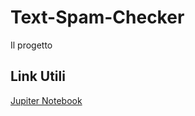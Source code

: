 # Text-Spam-Checker

Il progetto 

## Link Utili

[Jupiter Notebook](https://github.com/SimoneC24/text-spam-checker/blob/main/REAMDE.ipynb)
